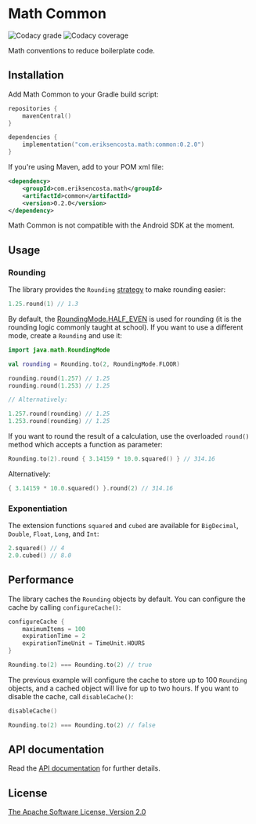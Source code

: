 # Math Common

![Codacy grade](https://img.shields.io/codacy/grade/78b28d3fdf8f4a869b2222b623eb0ed0)
![Codacy coverage](https://img.shields.io/codacy/coverage/78b28d3fdf8f4a869b2222b623eb0ed0)

Math conventions to reduce boilerplate code.

## Installation

Add Math Common to your Gradle build script:

```kotlin
repositories {
    mavenCentral()
}

dependencies {
    implementation("com.eriksencosta.math:common:0.2.0")
}
```

If you're using Maven, add to your POM xml file:

```xml
<dependency>
    <groupId>com.eriksencosta.math</groupId>
    <artifactId>common</artifactId>
    <version>0.2.0</version>
</dependency>
```

Math Common is not compatible with the Android SDK at the moment.

## Usage

### Rounding

The library provides the `Rounding` [strategy](https://refactoring.guru/design-patterns/strategy) to make rounding
easier:

```kotlin
1.25.round(1) // 1.3
```

By default, the [RoundingMode.HALF_EVEN](https://docs.oracle.com/javase/8/docs/api/java/math/RoundingMode.html#HALF_EVEN) is
used for rounding (it is the rounding logic commonly taught at school). If you want to use a different mode, create a
`Rounding` and use it:

```kotlin
import java.math.RoundingMode

val rounding = Rounding.to(2, RoundingMode.FLOOR)

rounding.round(1.257) // 1.25
rounding.round(1.253) // 1.25

// Alternatively:

1.257.round(rounding) // 1.25
1.253.round(rounding) // 1.25
```

If you want to round the result of a calculation, use the overloaded `round()` method which accepts a function as
parameter:

```kotlin
Rounding.to(2).round { 3.14159 * 10.0.squared() } // 314.16
```

Alternatively:

```kotlin
{ 3.14159 * 10.0.squared() }.round(2) // 314.16
```

### Exponentiation

The extension functions `squared` and `cubed` are available for `BigDecimal`, `Double`, `Float`, `Long`, and `Int`:

```kotlin
2.squared() // 4
2.0.cubed() // 8.0
```

## Performance

The library caches the `Rounding` objects by default. You can configure the cache by calling `configureCache()`:

```kotlin
configureCache {
    maximumItems = 100
    expirationTime = 2
    expirationTimeUnit = TimeUnit.HOURS
}

Rounding.to(2) === Rounding.to(2) // true
```

The previous example will configure the cache to store up to 100 `Rounding` objects, and a cached object will live for up to two hours. If you want to disable the cache, call `disableCache()`:

```kotlin
disableCache()

Rounding.to(2) === Rounding.to(2) // false
```

## API documentation

Read the [API documentation](https://blog.eriksen.com.br/opensource/math-common/) for further details.

## License

[The Apache Software License, Version 2.0](https://choosealicense.com/licenses/apache/)
